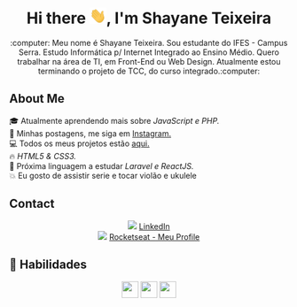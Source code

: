 <h1 align="center">Hi there <img src="https://raw.githubusercontent.com/ABSphreak/ABSphreak/master/gifs/Hi.gif" width="30px">, I'm Shayane Teixeira</h1>

<p align="center">
  :computer: Meu nome é Shayane Teixeira. Sou estudante do IFES - Campus Serra. Estudo Informática p/ Internet Integrado ao Ensino Médio. Quero trabalhar na área de TI, em Front-End ou Web Design. Atualmente estou terminando o projeto de TCC, do curso integrado.:computer: 
</p>

## About Me
  🎓 Atualmente aprendendo mais sobre *JavaScript e PHP.*
  <br />
  🔆 Minhas postagens, me siga em [Instagram.](https://www.instagram.com/insanity_dev/)
  <br />
  💻 Todos os meus projetos estão [aqui.](https://github.com/ShaTeixeira?tab=repositories)
  <br />
  🔥 _HTML5 & CSS3._
  <br />
  🔷 Próxima linguagem a estudar *Laravel e ReactJS.*
  <br />
  💥 Eu gosto de assistir serie e  tocar violão e ukulele

<div>
  <h2>Contact</h2>
</div>
<div align="center">
  <img src="https://th.bing.com/th/id/R4f86ef12f713ddfb134577d10f51f1a7?rik=Darh%2fK2ckVT2Xg&riu=http%3a%2f%2fpluspng.com%2fimg-png%2flinkedin-icon-vector-png-linkedin-icon-2160.png&ehk=u1B334mQueISnNly%2btvdqDtfIDnMkNEUdmAeKg%2b50%2bM%3d&risl=&pid=ImgRaw" width="20px">
  <a href="https://www.linkedin.com/in/shayane-teixeira-4520b2196/">LinkedIn</a>
</div>
<div align="center">
  <img src="https://avatars2.githubusercontent.com/u/28929274?s=400&v=4" width="20px">
  <a href="https://app.rocketseat.com.br/me/shayane-teixeira-06251">Rocketseat - Meu Profile</a>
</div>


<div>
  <h2> 🚀 Habilidades</h2>
</div>
<div align="center">
  <img src="https://th.bing.com/th/id/R.0e4fdce8ac22e09688c580e5bc4dcd7d?rik=asgQc5Oq875m8g&pid=ImgRaw" width="30" height="30">
  <img src="https://logodownload.org/wp-content/uploads/2016/10/html5-logo-8.png" width="30" height="30">
  <img src="https://th.bing.com/th/id/OIP.jJ9rugELhy0svNgjNDp4WQHaGy?pid=ImgDet&w=584&h=535&rs=1" width="30" height="30">
</div>



